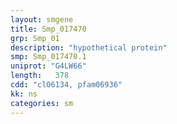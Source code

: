 ```yaml
---
layout: smgene
title: Smp_017470
grp: Smp_01
description: "hypothetical protein"
smp: Smp_017470.1
uniprot: "G4LW66"
length:   378
cdd: "cl06134, pfam06936"
kk: ns
categories: sm
---
```

